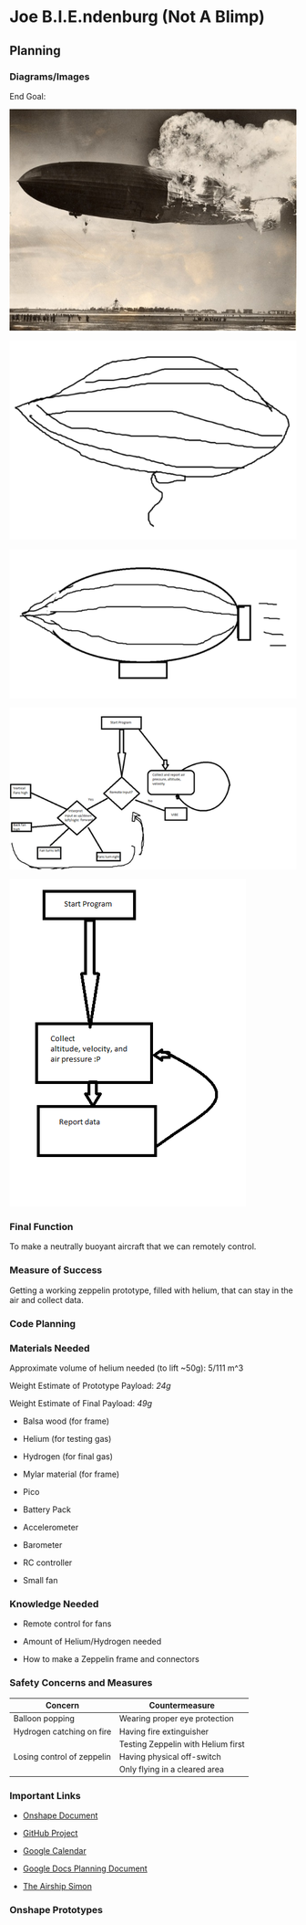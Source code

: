 # Joe B.I.E.ndenburg (Not A Blimp) #

## Planning ##

### Diagrams/Images ###

End Goal:

![End-Goal](/Images/End-Goal_thumb.jpg)

![Zeppelin-1](/Images/Zeppelin-1_thumb.png)

![Zeppelin-2](/Images/Zeppelin-2_thumb.png)

![Final-Diagram](/Images/Final-Diagram_thumb.png)

![Prototype-Diagram](/Images/Protoype-Diagram.png)

### Final Function ###

To make a neutrally buoyant aircraft that we can remotely control.

### Measure of Success ###

Getting a working zeppelin prototype, filled with helium, that can stay in the air and collect data.

### Code Planning ###

### Materials Needed ###

Approximate volume of helium needed (to lift ~50g): 5/111 m^3

Weight Estimate of Prototype Payload: _24g_

Weight Estimate of Final Payload: _49g_

* Balsa wood (for frame)

* Helium (for testing gas)

* Hydrogen (for final gas)

* Mylar material (for frame)

* Pico

* Battery Pack

* Accelerometer

* Barometer

* RC controller

* Small fan

### Knowledge Needed ###

* Remote control for fans

* Amount of Helium/Hydrogen needed

* How to make a Zeppelin frame and connectors

### Safety Concerns and Measures ###

| Concern                    | Countermeasure                     |
| -------------------------- | ---------------------------------- |
| Balloon popping            | Wearing proper eye protection      |
| Hydrogen catching on fire  | Having fire extinguisher           |
|                            | Testing Zeppelin with Helium first |
| Losing control of zeppelin | Having physical off-switch         |
|                            | Only flying in a cleared area      |

### Important Links ###

* [Onshape Document](https://cvilleschools.onshape.com/documents/03b6c87fd63f0cfe1abe3b9f/w/c0d37a57fae264806faea58d/e/7c19cf524fd815255116abdc?configuration=List_wWFAFNsKWOodkj%3DScaled&renderMode=0&uiState=6399dc968ac0e521296a31f0)

* [GitHub Project](https://github.com/users/bwright70/projects/3/views/1)

* [Google Calendar](https://calendar.google.com/calendar/u/0?cid=Y183NjVlMGIwODRhZmYwMWQ0NTk1NTc3YmI5MDZjMWQ5NDFhNjE2MzUxOGFiZTYzMDM4MWMxNWQwMjBiYjgxNDliQGdyb3VwLmNhbGVuZGFyLmdvb2dsZS5jb20)

* [Google Docs Planning Document](https://docs.google.com/document/d/1Qct2rjEhtyD-eSzZsQ66V3ohhlDkUk79MRwbGKh-5P4/edit?usp=sharing)

* [The Airship Simon](http://www.znuerb.com/Simon/construc.html)

### Onshape Prototypes ###


